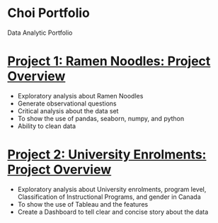 # Choi Portfolio
Data Analytic Portfolio


# [Project 1: Ramen Noodles: Project Overview](https://github.com/mchoi2275/Choi_Portfolio/blob/master/Ramen%20Project/Ramen_Master.ipynb)
* Exploratory analysis about Ramen Noodles
* Generate observational questions
* Critical analysis about the data set
* To show the use of pandas, seaborn, numpy, and python
* Ability to clean data

# [Project 2: University Enrolments: Project Overview](https://github.com/mchoi2275/Choi_Portfolio/tree/master/Tableau%20Project)
* Exploratory analysis about University enrolments, program level, Classification of Instructional Programs, and gender in Canada
* To show the use of Tableau and the features
* Create a Dashboard to tell clear and concise story about the data
